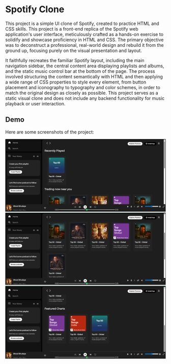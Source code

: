 # Spotify Clone

This project is a simple UI clone of Spotify, created to practice HTML and CSS skills.
This project is a front-end replica of the Spotify web application's user interface, meticulously crafted as a hands-on exercise to solidify and showcase proficiency in HTML and CSS. The primary objective was to deconstruct a professional, real-world design and rebuild it from the ground up, focusing purely on the visual presentation and layout.

It faithfully recreates the familiar Spotify layout, including the main navigation sidebar, the central content area displaying playlists and albums, and the static music control bar at the bottom of the page. The process involved structuring the content semantically with HTML and then applying a wide range of CSS properties to style every element, from button placement and iconography to typography and color schemes, in order to match the original design as closely as possible. This project serves as a static visual clone and does not include any backend functionality for music playback or user interaction.



## Demo

Here are some screenshots of the project:

![Demo Screenshot A](./projectDemo/A.png)
![Demo Screenshot B](./projectDemo/B.png)
![Demo Screenshot C](./projectDemo/C.png)
